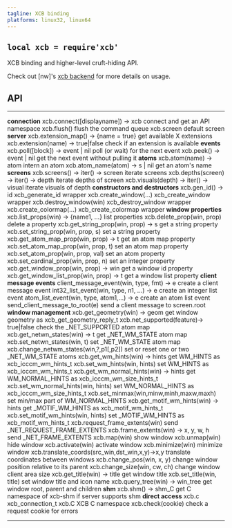 ```yaml
---
tagline: XCB binding
platforms: linux32, linux64
---
```


## `local xcb = require'xcb'`

XCB binding and higher-level cruft-hiding API.

Check out [nw]'s
[xcb backend](https://github.com/luapower/nw/blob/master/nw_xcb.lua)
for more details on usage.

## API

----------------------------------------------- -----------------------------------------------
__connection__
xcb.connect([displayname]) -> xcb               connect and get an API namespace
xcb.flush()                                     flush the command queue
xcb.screen                                      default screen
__server__
xcb.extension_map() -> {name = true}            get available X extensions
xcb.extension(name) -> true|false               check if an extension is available
__events__
xcb.poll([block]) -> event | nil                poll (or wait) for the next event
xcb.peek() -> event | nil                       get the next event without pulling it
__atoms__
xcb.atom(name) -> atom                          intern an atom
xcb.atom_name(atom) -> s | nil                  get an atom's name
__screens__
xcb.screens() -> iter() -> screen               iterate screens
xcb.depths(screen) -> iter() -> depth           iterate depths of screen
xcb.visuals(depth) -> iter() -> visual          iterate visuals of depth
__constructors and destructors__
xcb.gen_id() -> id                              xcb_generate_id wrapper
xcb.create_window(...)                          xcb_create_window wrapper
xcb.destroy_window(win)                         xcb_destroy_window wrapper
xcb.create_colormap(...)                        xcb_create_colormap wrapper
__window properties__
xcb.list_props(win) -> {name1, ...}             list properties
xcb.delete_prop(win, prop)                      delete a property
xcb.get_string_prop(win, prop) -> s             get a string property
xcb.set_string_prop(win, prop, s)               set a string property
xcb.get_atom_map_prop(win, prop) -> t           get an atom map property
xcb.set_atom_map_prop(win, prop, t)             set an atom map property
xcb.set_atom_prop(win, prop, val)               set an atom property
xcb.set_cardinal_prop(win, prop, n)             set an integer property
xcb.get_window_prop(win, prop) -> win           get a window id property
xcb.get_window_list_prop(win, prop) -> t        get a window list property
__client message events__
client_message_event(win, type, fmt) -> e       create a client message event
int32_list_event(win, type, n1, ...) -> e       create an integer list event
atom_list_event(win, type, atom1,...) -> e      create an atom list event
send_client_message_to_root(e)                  send a client message to screen.root
__window management__
xcb.get_geometry(win) -> geom                   get window geometry as xcb_get_geometry_reply_t
xcb.net_supported(feature)-> true|false         check the _NET_SUPPORTED atom map
xcb.get_netwn_states(win) -> t                  get _NET_WM_STATE atom map
xcb.set_netwn_states(win, t)                    set _NET_WM_STATE atom map
xcb.change_netwm_states(win,?,p1[,p2])          set or reset one or two _NET_WM_STATE atoms
xcb.get_wm_hints(win) -> hints                  get WM_HINTS as xcb_icccm_wm_hints_t
xcb.set_wm_hints(win, hints)                    set WM_HINTS as xcb_icccm_wm_hints_t
xcb.get_wm_normal_hints(win) -> hints           get WM_NORMAL_HINTS as xcb_icccm_wm_size_hints_t
xcb.set_wm_normal_hints(win, hints)             set WM_NORMAL_HINTS as xcb_icccm_wm_size_hints_t
xcb.set_minmax(win,minw,minh,maxw,maxh)         set min/max part of WM_NORMAL_HINTS
xcb.get_motif_wm_hints(win) -> hints            get _MOTIF_WM_HINTS as xcb_motif_wm_hints_t
xcb.set_motif_wm_hints(win, hints)              set _MOTIF_WM_HINTS as xcb_motif_wm_hints_t
xcb.request_frame_extents(win)                  send _NET_REQUEST_FRAME_EXTENTS
xcb.frame_extents(win) -> x, y, w, h            send _NET_FRAME_EXTENTS
xcb.map(win)                                    show window
xcb.unmap(win)                                  hide window
xcb.activate(win)                               activate window
xcb.minimize(win)                               minimize window
xcb.translate_coords(src_win,dst_win,x,y)->x,y  translate coordinates between windows
xcb.change_pos(win, x, y)                       change window position relative to its parent
xcb.change_size(win, cw, ch)                    change window client area size
xcb.get_title(win) -> title                     get window title
xcb.set_title(win, title)                       set window title and icon name
xcb.query_tree(win) -> win_tree                 get window root, parent and children
__shm__
xcb.shm() -> shm_C                              get C namespace of xcb-shm if server supports shm
__direct access__
xcb.c                                           xcb_connection_t
xcb.C                                           XCB C namespace
xcb.check(cookie)                               check a request cookie for errors
----------------------------------------------- -----------------------------------------------
